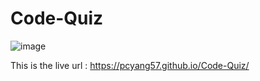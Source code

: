 # Code-Quiz

![image](https://user-images.githubusercontent.com/85534272/145151037-12fb3ca5-c932-4e5d-904b-e6268ba74198.png)

This is the live url : https://pcyang57.github.io/Code-Quiz/
